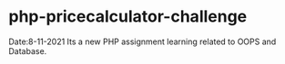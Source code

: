 # php-pricecalculator-challenge
Date:8-11-2021
Its a new PHP assignment learning related to OOPS and Database.